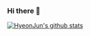 ### Hi there 👋

[![HyeonJun's github stats](https://github-readme-stats.vercel.app/api?username=znakwkd30)](https://github.com/anuraghazra/github-readme-stats)
<!--
**znakwkd30/znakwkd30** is a ✨ _special_ ✨ repository because its `README.md` (this file) appears on your GitHub profile.

Here are some ideas to get you started:

- 🔭 I’m currently working on ...
- 🌱 I’m currently learning ...
- 👯 I’m looking to collaborate on ...
- 🤔 I’m looking for help with ...
- 💬 Ask me about ...
- 📫 How to reach me: ...
- 😄 Pronouns: ...
- ⚡ Fun fact: ...
-->
